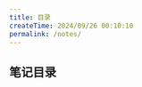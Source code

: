 ```yaml
---
title: 目录
createTime: 2024/09/26 00:10:10
permalink: /notes/
---
```

## 笔记目录

<CardGrid>
    <LinkCard icon="https://zh.minecraft.wiki/images/Wiki.png?21467" title="Minecraft" href="/notes/minecraft/前言" />
    <LinkCard icon="fa6-brands:square-git" title="Git Command" href="/notes/git/git_command" />
</CardGrid>

